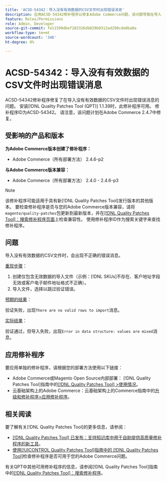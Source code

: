 ```yaml
---
title: 'ACSD-54342：导入没有有效数据的CSV文件时出现错误消息'
description: 应用ACSD-54342修补程序以修复Adobe Commerce问题，该问题导致在导入没有有效数据的CSV文件时出现不正确的错误消息。
feature: Roles/Permissions
role: Admin, Developer
source-git-commit: fe11599dbef283326db029b0312ad290cde0ba0a
workflow-type: tm+mt
source-wordcount: '346'
ht-degree: 0%

---
```


# ACSD-54342：导入没有有效数据的CSV文件时出现错误消息

ACSD-54342修补程序修复了在导入没有有效数据的CSV文件时出现错误消息的问题。 安装[!DNL Quality Patches Tool (QPT)] 1.1.39时，此修补程序可用。 修补程序ID为ACSD-54342。 请注意，该问题计划在Adobe Commerce 2.4.7中修复。

## 受影响的产品和版本

**为Adobe Commerce版本创建了修补程序：**

* Adobe Commerce（所有部署方法） 2.4.6-p2

**与Adobe Commerce版本兼容：**

* Adobe Commerce（所有部署方法） 2.4.0 - 2.4.6-p3

>[!NOTE]
>
>该修补程序可能适用于具有新[!DNL Quality Patches Tool]发行版本的其他版本。 要检查修补程序是否与您的Adobe Commerce版本兼容，请将`magento/quality-patches`包更新到最新版本，并在[[!DNL Quality Patches Tool]：搜索修补程序页面](https://experienceleague.adobe.com/tools/commerce-quality-patches/index.html)上检查兼容性。 使用修补程序ID作为搜索关键字来查找修补程序。

## 问题

导入没有有效数据的CSV文件时，会出现不正确的错误消息。

<u>重现步骤</u>：

1. 创建仅包含无效数据的导入文件（示例：[!DNL SKUs]不存在、客户地址字段无效或客户电子邮件地址格式不正确）。
1. 导入文件，选择以跳过验证错误。

<u>预期的结果</u>：

验证失败，出现`There are no valid rows to import`消息。

<u>实际结果</u>：

验证通过，但导入失败，出现`Error in data structure: values are mixed`消息。

## 应用修补程序

要应用单独的修补程序，请根据您的部署方法使用以下链接：

* Adobe Commerce或Magento Open Source内部部署： [!DNL Quality Patches Tool]指南中的[[!DNL Quality Patches Tool] >使用情况](/help/tools/quality-patches-tool/usage.md)。
* 云基础架构上的Adobe Commerce：云基础架构上的Commerce指南中的[升级和修补程序>应用修补程序](https://experienceleague.adobe.com/docs/commerce-cloud-service/user-guide/develop/upgrade/apply-patches.html)。

## 相关阅读

要了解有关[!DNL Quality Patches Tool]的更多信息，请参阅：

* [[!DNL Quality Patches Tool] 已发布：支持知识库中用于自助提供高质量修补程序的新工具](https://experienceleague.adobe.com/en/docs/commerce-knowledge-base/kb/announcements/commerce-announcements/magento-quality-patches-released-new-tool-to-self-serve-quality-patches)。
* [使用[!UICONTROL Quality Patches Tool]指南中的 [!DNL Quality Patches Tool]](/help/tools/quality-patches-tool/patches-available-in-qpt/check-patch-for-magento-issue-with-magento-quality-patches.md)检查修补程序是否可用于您的Adobe Commerce问题。


有关QPT中其他可用修补程序的信息，请参阅[!DNL Quality Patches Tool]指南中的[[!DNL Quality Patches Tool]：搜索修补程序](https://experienceleague.adobe.com/tools/commerce-quality-patches/index.html)。
